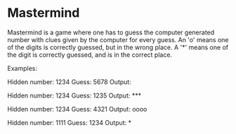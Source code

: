 # Mastermind

Mastermind is a game where one has to guess the computer generated number with clues given by the computer for every guess.
An 'o' means one of the digits is correctly guessed, but in the wrong place.
A '*' means one of the digit is correctly guessed, and is in the correct place.

Examples:

Hidden number: 1234
Guess: 5678
Output: <blank>

Hidden number: 1234
Guess: 1235
Output: ***

Hidden number: 1234
Guess: 4321
Output: oooo

Hidden number: 1111
Guess: 1234
Output: *


